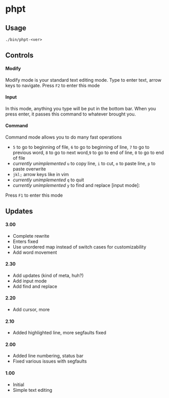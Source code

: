 # phpt

## Usage

`./bin/phpt-<ver>`

## Controls

#### Modify

Modify mode is your standard text editing mode. Type to enter text, arrow keys to navigate. Press `F2` to enter this mode

#### Input

In this mode, anything you type will be put in the bottom bar. When you press enter, it passes this command to whatever brought you.

#### Command

Command mode allows you to do many fast operations

* `5` to go to beginning of file, `6` to go to beginning of line, `7` to go to previous word, `8` to go to next word,`9` to go to end of line, `0` to go to end of file
* *currently unimplemented* `u` to copy line, `i` to cut, `o` to paste line, `p` to paste overwrite
* `jkl;` arrow keys like in vim
* *currently unimplemented* `q` to quit
* *currently unimplemented* `y` to find and replace [input mode]: <find term> <replace term>

Press `F1` to enter this mode 

## Updates

#### 3.00
* Complete rewrite
* Enters fixed
* Use unordered map instead of switch cases for customizability
* Add word movement


#### 2.30

* Add updates (kind of meta, huh?)
* Add input mode
* Add find and replace

#### 2.20

* Add cursor, more

#### 2.10

* Added highlighted line, more segfaults fixed

#### 2.00

* Added line numbering, status bar
* Fixed various issues with segfaults

#### 1.00

* Initial
* Simple text editing




